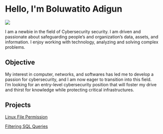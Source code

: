 # Hello, I'm Boluwatito Adigun
<a href="https://linkedin.com/in/boluwatito-adigun-42019415b/"><img src="https://img.shields.io/badge/-LinkedIn-0072b1?&style=for-the-badge&logo=linkedin&logoColor=white" /></a>

I am a newbie in the field of Cybersecurity security. I am driven and passionate about safeguarding people’s and organization’s data, assets, and  information. I enjoy working with technology, analyzing and solving complex problems. 


## Objective

My interest in computer, networks, and softwares has led me to develop a passion for cybersecurity, and I am now eager to transition into this field.  I’m looking for an entry-level cybersecurity position that will foster my drive and thirst for knowledge while protecting critical infrastructures.

## Projects
<a href="https://github.com/Boluwatito-Adigun/Linux-File-Permission">Linux File Permission</a>

<a href="https://github.com/Boluwatito-Adigun/Filtering-SQL-Queries">Filtering SQL Queries</a>
